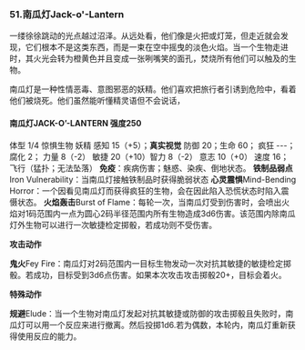 ### 51.南瓜灯Jack-o'-Lantern

一缕徐徐跳动的光点越过沼泽。从远处看，他们像是火把或灯笼，但走近就会发现，它们根本不是这类东西，而是一束在空中摇曳的淡色火焰。当一个生物走进时，其火光会转为橙黄色并且变成一张咧嘴笑的面孔，焚烧所有他们可以触及的生物。

南瓜灯是一种性情恶毒、意图邪恶的妖精。他们喜欢把旅行者引诱到危险中，看着他们被烧死。他们虽然能听懂精灵语但不会说话，

#### 南瓜灯JACK-O’-LANTERN			强度250

体型 1/4	惊惧生物	妖精
感知 15（+5）；**真实视觉**
防御 20；生命 60； 疯狂 ---；腐化 2；
力量 8（-2）	敏捷 20（+10）智力 8（-2） 意志 10（+0）
速度 16；飞行（猛扑；无法坠落）
**免疫**：疾病伤害；魅惑、染疾、倒地状态。
**铁制品弱点**Iron Vulnerability：当南瓜灯接触铁制品时获得脆弱状态
**心灵震惧**Mind-Bending Horror：一个因看见南瓜灯而获得疯狂的生物，会在因此陷入恐慌状态时陷入震慑状态。
**火焰轰击**Burst of Flame：每轮一次，当南瓜灯受到伤害时，会喷出火焰对1码范围内一点为圆心2码半径范围内所有生物造成3d6伤害。该范围内除南瓜灯外生物可以进行一次敏捷检定掷骰，若成功则不受伤害。

**攻击动作**

**鬼火**Fey Fire：南瓜灯对2码范围内一目标生物发动一次对抗其敏捷的敏捷检定掷骰。若成功，目标受到3d6点伤害。如果本次攻击攻击掷骰20+，目标会着火。

**特殊动作**

**规避**Elude：当一个生物对南瓜灯发起对抗其敏捷或防御的攻击掷骰且失败时，南瓜灯可以用一个反应来进行撤离。然后投掷1d6.若为偶数，本轮内，南瓜灯重新获得使用反应的能力。